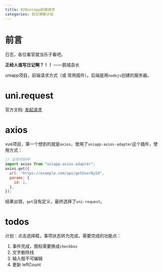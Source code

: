 ```yaml
---
title: 020uniapp前端请求
categories: 百日博客计划
---
```


# 前言

日志，各位看官就当乐子看吧。

**正经人谁写日记啊？！！**    ——鹅城县长

uniapp项目，前端请求方式（或 常用插件）。后端是用`nodejs`创建的服务器。

# uni.request

官方文档: [发起请求](https://uniapp.dcloud.net.cn/api/request/request.html)

# axios

vue项目，第一个想到的就是`axios`，使用了`uniapp-axios-adapter`这个插件，使用方式：
```javascript
// 业务代码中
import axios from "uniapp-axios-adapter";
axios.get({
  url: "https://example.com/api/getUserById",
  params: {
    id: 1,
  },
});
```
结果出错，`get`没有定义，最终选择了`uni-request`。

# todos

计划：点击选择框，事项状态转为完成，需要完成的功能点：
1. 事件完成，图标需要换成`checkbox`
2. 文字删除线
3. 输入框不可编辑
4. 更新 leftCount	

